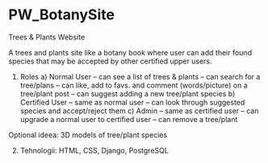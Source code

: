 # PW_BotanySite

Trees & Plants Website

A trees and plants site like a botany book where user can add their found species that may be accepted by other certified upper users.

1)	Roles
    a)	Normal User – can see a list of trees & plants
                    – can search for a tree/plans
                    – can like, add to favs. and comment (words/picture) on a tree/plant post
                    – can suggest adding a new tree/plant species
    b)	Certified User – same as normal user
                       – can look through suggested species and accept/reject them
    c)	Admin – same as certified user
              – can upgrade a normal user to certified user
              – can remove a tree/plant
          
Optional ideea: 3D models of tree/plant species 
   
2)	Tehnologii: HTML, CSS, Django, PostgreSQL
